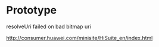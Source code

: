 # Prototype

resolveUri failed on bad bitmap uri

http://consumer.huawei.com/minisite/HiSuite_en/index.html
